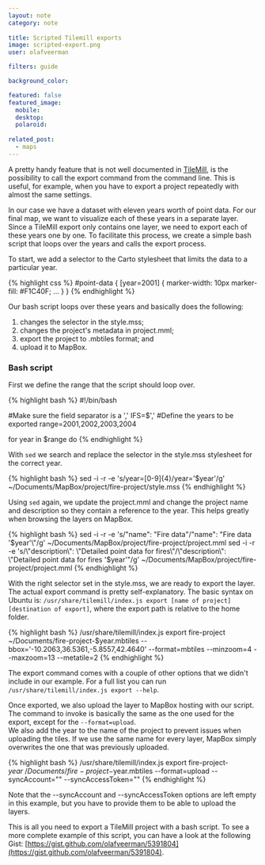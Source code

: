 ```yaml
---
layout: note
category: note
  
title: Scripted Tilemill exports
image: scripted-export.png
user: olafveerman

filters: guide

background_color:

featured: false
featured_image: 
  mobile: 
  desktop: 
  polaroid:
  
related_post:
  - maps
---
```

A pretty handy feature that is not well documented in [TileMill](http://mapbox.com/tilemill/), is the possibility to call the export command from the command line. This is useful, for example, when you have to export a project repeatedly with almost the same settings.

In our case we have a dataset with eleven years worth of point data. For our final map, we want to visualize each of these years in a separate layer. Since a TileMill export only contains one layer, we need to export each of these years one by one. To facilitate this process, we create a simple bash script that loops over the years and calls the export process.

To start, we add a selector to the Carto stylesheet that limits the data to a particular year.

{% highlight css %}
#point-data {
	[year=2001] {
		marker-width: 10px
		marker-fill: #F1C40F;
		...
	}
}
{% endhighlight %}

Our bash script loops over these years and basically does the following:

1. changes the selector in the style.mss;
2. changes the project's metadata in project.mml;
3. export the project to .mbtiles format; and
4. upload it to MapBox.


### Bash script
First we define the range that the script should loop over.

{% highlight bash %}
#!/bin/bash

#Make sure the field separator is a ','
IFS=$','
#Define the years to be exported
range=2001,2002,2003,2004

for year in $range
do
{% endhighlight %}

With ```sed``` we search and replace the selector in the style.mss stylesheet for the correct year.

{% highlight bash %}
sed -i -r -e 's/year=[0-9]{4}/year='$year'/g' ~/Documents/MapBox/project/fire-project/style.mss
{% endhighlight %}

Using ```sed``` again, we update the project.mml and change the project name and description so they contain a reference to the year. This helps greatly when browsing the layers on MapBox.

{% highlight bash %}
sed -i -r -e 's/\"name\": \"Fire data\"/\"name\": \"Fire data '$year'\"/g' ~/Documents/MapBox/project/fire-project/project.mml
sed -i -r -e 's/\"description\": \"Detailed point data for fires\"/\"description\": \"Detailed point data for fires '$year'\"/g' ~/Documents/MapBox/project/fire-project/project.mml
{% endhighlight %}

With the right selector set in the style.mss, we are ready to export the layer. The actual export command is pretty self-explanatory. The basic syntax on Ubuntu is: ```/usr/share/tilemill/index.js export [name of project] [destination of export]```, where the export path is relative to the home folder.

{% highlight bash %}
/usr/share/tilemill/index.js export fire-project ~/Documents/fire-project-$year.mbtiles --bbox='-10.2063,36.5361,-5.8557,42.4640' --format=mbtiles --minzoom=4 --maxzoom=13 --metatile=2
{% endhighlight %}

The export command comes with a couple of other options that we didn't include in our example. For a full list you can run ```/usr/share/tilemill/index.js export --help```.

Once exported, we also upload the layer to MapBox hosting with our script. The command to invoke is basically the same as the one used for the export, except for the ```--format=upload```.  
We also add the year to the name of the project to prevent issues when uploading the tiles. If we use the same name for every layer, MapBox simply overwrites the one that was previously uploaded.

{% highlight bash %}
/usr/share/tilemill/index.js export fire-project-$year ~/Documents/fire-project-$year.mbtiles --format=upload --syncAccount="" --syncAccessToken=""
{% endhighlight %}

Note that the --syncAccount and --syncAccessToken options are left empty in this example, but you have to provide them to be able to upload the layers.

This is all you need to export a TileMill project with a bash script. To see a more complete example of this script, you can have a look at the following Gist: [https://gist.github.com/olafveerman/5391804](https://gist.github.com/olafveerman/5391804).
